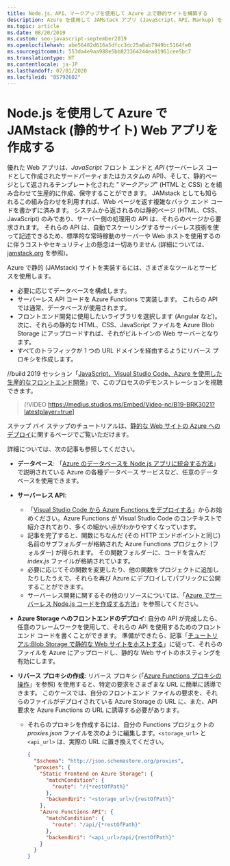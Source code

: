 ```yaml
---
title: Node.js、API、マークアップを使用して Azure 上で静的サイトを構築する
description: Azure を使用して JAMstack アプリ (JavaScript、API、Markup) を作成する方法
ms.topic: article
ms.date: 08/20/2019
ms.custom: seo-javascript-september2019
ms.openlocfilehash: abe56482d616a5dfcc3dc25a8ab7949bc5164fe0
ms.sourcegitcommit: 553da4e9aa988e5bb823364244ea81961cee5bc7
ms.translationtype: HT
ms.contentlocale: ja-JP
ms.lasthandoff: 07/01/2020
ms.locfileid: "85792602"
---
```

# <a name="build-jamstack-static-site-web-apps-on-azure-with-nodejs"></a>Node.js を使用して Azure で JAMstack (静的サイト) Web アプリを作成する

優れた Web アプリは、*JavaScript* フロント エンドと *API* (サーバーレス コードとして作成されたサードパーティまたはカスタムの API)、そして、静的ページとして返されるテンプレート化された "*マークアップ*" (HTML と CSS) とを組み合わせて生産的に作成、保守することができます。 JAMstack としても知られるこの組み合わせを利用すれば、Web ページを返す複雑なバック エンド コードを書かずに済みます。 システムから返されるのは静的ページ (HTML、CSS、JavaScript) のみであり、サーバー側の処理用の API は、それらのページから要求されます。 それらの API は、自動でスケーリングするサーバーレス技術を使って記述できるため、標準的な常時稼動のサーバーや Web ホストを使用するのに伴うコストやセキュリティ上の懸念は一切ありません  (詳細については、[jamstack.org](https://jamstack.org/) を参照)。

Azure で静的 (JAMstack) サイトを実装するには、さまざまなツールとサービスを使用します。

- 必要に応じてデータベースを構成します。
- サーバーレス API コードを Azure Functions で実装します。 これらの API では通常、データベースが使用されます。
- フロントエンド開発に使用したいライブラリを選択します (Angular など)。 次に、それらの静的な HTML、CSS、JavaScript ファイルを Azure Blob Storage にアップロードすれば、それがビルトインの Web サーバーとなります。
- すべてのトラフィックが 1 つの URL ドメインを経由するようにリバース プロキシを作成します。

//build 2019 セッション「[JavaScript、Visual Studio Code、Azure を使用した生産的なフロントエンド開発](https://azure.microsoft.com/resources/videos/build-2019-productive-front-end-development-with-javascript-visual-studio-code-and-azure/)」で、このプロセスのデモンストレーションを視聴できます。

> [!VIDEO https://medius.studios.ms/Embed/Video-nc/B19-BRK3021?latestplayer=true]

ステップ バイ ステップのチュートリアルは、[静的な Web サイトの Azure へのデプロイ](tutorial-vscode-static-website-node-01.md)に関するページでご覧いただけます。

詳細については、次の記事も参照してください。

- **データベース**: 「[Azure のデータベースを Node.js アプリに統合する方法](node-howto-integrate-databases.md)」で説明されている Azure の各種データベース サービスなど、任意のデータベースを使用できます。
  
- **サーバーレス API**:

  - 「[Visual Studio Code から Azure Functions をデプロイする](tutorial-vscode-serverless-node-01.md)」からお始めください。Azure Functions が Visual Studio Code のコンテキストで紹介されており、多くの細かい点がわかりやすくなっています。
  - 記事を完了すると、関数にちなんだ (その HTTP エンドポイントと同じ) 名前のサブフォルダーが格納された Azure Functions プロジェクト (フォルダー) が得られます。 その関数フォルダーに、コードを含んだ *index.js* ファイルが格納されています。
  - 必要に応じてその関数を変更したり、他の関数をプロジェクトに追加したりしたうえで、それらを再び Azure にデプロイしてパブリックに公開することができます。
  - サーバーレス開発に関するその他のリソースについては、「[Azure でサーバーレス Node.js コードを作成する方法](node-howto-write-serverless-code.md)」を参照してください。

- **Azure Storage へのフロントエンドのデプロイ**: 自分の API が完成したら、任意のフレームワークを使用して、それらの API を使用するためのフロントエンド コードを書くことができます。 準備ができたら、記事「[チュートリアル:Blob Storage で静的な Web サイトをホストする](/azure/storage/blobs/storage-blob-static-website-host)」に従って、それらのファイルを Azure にアップロードし、静的な Web サイトのホスティングを有効にします。

- **リバース プロキシの作成**: リバース プロキシ (「[Azure Functions プロキシの操作](/azure/azure-functions/functions-proxies)」を参照) を使用すると、特定の要求をさまざまな URL に簡単に誘導できます。 このケースでは、自分のフロントエンド ファイルの要求を、それらのファイルがデプロイされている Azure Storage の URL に、また、API 要求を Azure Functions の URL に誘導する必要があります。

  - それらのプロキシを作成するには、自分の Functions プロジェクトの *proxies.json* ファイルを次のように編集します。`<storage_url>` と `<api_url>` は、実際の URL に置き換えてください。
  
    ```json
    {
      "$schema": "http://json.schemastore.org/proxies",
      "proxies": {
        "Static frontend on Azure Storage": {
          "matchCondition": {
            "route": "/{*restOfPath}"
          },
          "backendUri": "<storage_url>/{restOfPath}"
        },
        "Azure Functions API": {
          "matchCondition": {
            "route": "/api/{*restOfPath}"
          },
          "backendUri": "<api_url>/api/{restOfPath}"
        }
      }
    }
    ```
